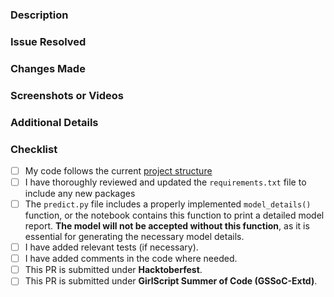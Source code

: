 ### Description
<!-- Describe your changes in detail. -->


### Issue Resolved
<!-- This PR resolves #<issue-number>. -->


### Changes Made
<!-- Provide a detailed description of the modifications you made. -->


### Screenshots or Videos
<!-- Add any relevant screenshots or videos demonstrating the solution (if applicable). -->


### Additional Details
<!-- Include any additional information that might be useful. -->


### Checklist
<!-- You can add more relevant points -->
- [ ] My code follows the current [project structure](https://github.com/yashasvini121/predictive-calc/blob/master/docs/project-structure.md)
- [ ] I have thoroughly reviewed and updated the `requirements.txt` file to include any new packages
- [ ] The `predict.py` file includes a properly implemented `model_details()` function, or the notebook contains this function to print a detailed model report. **The model will not be accepted without this function**, as it is essential for generating the necessary model details.
- [ ] I have added relevant tests (if necessary).
- [ ] I have added comments in the code where needed.
- [ ] This PR is submitted under **Hacktoberfest**.
- [ ] This PR is submitted under **GirlScript Summer of Code (GSSoC-Extd)**.
